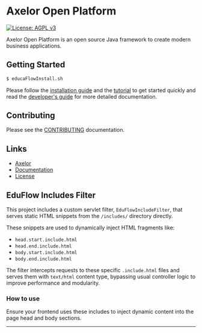 # Axelor Open Platform

[uri_axelor]: https://www.axelor.com
[uri_docs]: https://docs.axelor.com/adk/latest/
[uri_docs_install]: https://docs.axelor.com/adk/latest/getting-started/index.html
[uri_docs_tutorial]: https://docs.axelor.com/adk/latest/tutorial/step1.html
[uri_docs_guide]: https://docs.axelor.com/adk/latest/dev-guide/index.html
[uri_license]: https://www.gnu.org/licenses/agpl-3.0.html
[uri_license_image]: https://img.shields.io/badge/License-AGPL%20v3-blue.svg

[![License: AGPL v3][uri_license_image]][uri_license]

Axelor Open Platform is an open source Java framework to create modern business applications.

## Getting Started

```bash
$ educaFlowInstall.sh
```


Please follow the [installation guide][uri_docs_install] and
the [tutorial][uri_docs_tutorial] to get started quickly and read the
[developer's guide][uri_docs_guide] for more detailed documentation.

## Contributing

Please see the [CONTRIBUTING](CONTRIBUTING.md) documentation.

## Links

* [Axelor][uri_axelor]
* [Documentation][uri_docs]
* [License][uri_license]

## EduFlow Includes Filter

This project includes a custom servlet filter, `EduFlowIncludeFilter`, that serves static HTML snippets from the `/includes/` directory directly.

These snippets are used to dynamically inject HTML fragments like:

- `head.start.include.html`
- `head.end.include.html`
- `body.start.include.html`
- `body.end.include.html`

The filter intercepts requests to these specific `.include.html` files and serves them with `text/html` content type, bypassing usual controller logic to improve performance and modularity.

### How to use

Ensure your frontend uses these includes to inject dynamic content into the page head and body sections.

---

